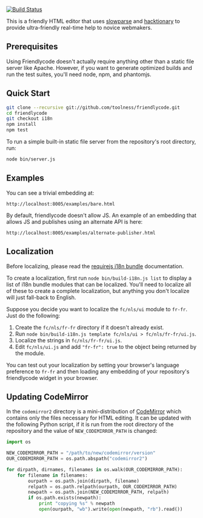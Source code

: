 [![Build Status](https://travis-ci.org/toolness/friendlycode.png?branch=i18n)](http://travis-ci.org/toolness/friendlycode)

This is a friendly HTML editor that uses [slowparse][] and [hacktionary][]
to provide ultra-friendly real-time help to novice webmakers.

## Prerequisites

Using Friendlycode doesn't actually require anything other than a
static file server like Apache. However, if you want to generate optimized
builds and run the test suites, you'll need node, npm, and phantomjs.

## Quick Start

```bash
git clone --recursive git://github.com/toolness/friendlycode.git
cd friendlycode
git checkout i18n
npm install
npm test
```

To run a simple built-in static file server from the repository's
root directory, run:

```bash
node bin/server.js
```

## Examples

You can see a trivial embedding at:

    http://localhost:8005/examples/bare.html

By default, friendlycode doesn't allow JS. An example of an
embedding that allows JS and publishes using an alternate API is
here:

    http://localhost:8005/examples/alternate-publisher.html

## Localization

Before localizing, please read the [requirejs i18n bundle][i18n] 
documentation.

To create a localization, first run `node bin/build-i18n.js list`
to display a list of i18n bundle modules that can be localized. You'll
need to localize all of these to create a complete localization, but
anything you don't localize will just fall-back to English.

Suppose you decide you want to localize the `fc/nls/ui` module to `fr-fr`.
Just do the following:

1. Create the `fc/nls/fr-fr` directory if it doesn't already exist.
2. Run `node bin/build-i18n.js template fc/nls/ui > fc/nls/fr-fr/ui.js`.
3. Localize the strings in `fc/nls/fr-fr/ui.js`.
4. Edit `fc/nls/ui.js` and add `"fr-fr": true` to the object being returned
   by the module.

You can test out your localization by setting your browser's language
preference to `fr-fr` and then loading any embedding of your repository's
friendlycode widget in your browser.

## Updating CodeMirror

In the `codemirror2` directory is a mini-distribution of [CodeMirror][]
which contains only the files necessary for HTML editing. It can be updated
with the following Python script, if it is run from the root directory
of the repository and the value of `NEW_CODEMIRROR_PATH` is changed:

```python
import os

NEW_CODEMIRROR_PATH = "/path/to/new/codemirror/version"
OUR_CODEMIRROR_PATH = os.path.abspath("codemirror2")

for dirpath, dirnames, filenames in os.walk(OUR_CODEMIRROR_PATH):
    for filename in filenames:
        ourpath = os.path.join(dirpath, filename)
        relpath = os.path.relpath(ourpath, OUR_CODEMIRROR_PATH)
        newpath = os.path.join(NEW_CODEMIRROR_PATH, relpath)
        if os.path.exists(newpath):
            print "copying %s" % newpath
            open(ourpath, "wb").write(open(newpath, "rb").read())
```

  [i18n]: http://requirejs.org/docs/api.html#i18n
  [slowparse]: https://github.com/toolness/slowparse
  [hacktionary]: https://github.com/toolness/hacktionary
  [CodeMirror]: http://codemirror.net/
